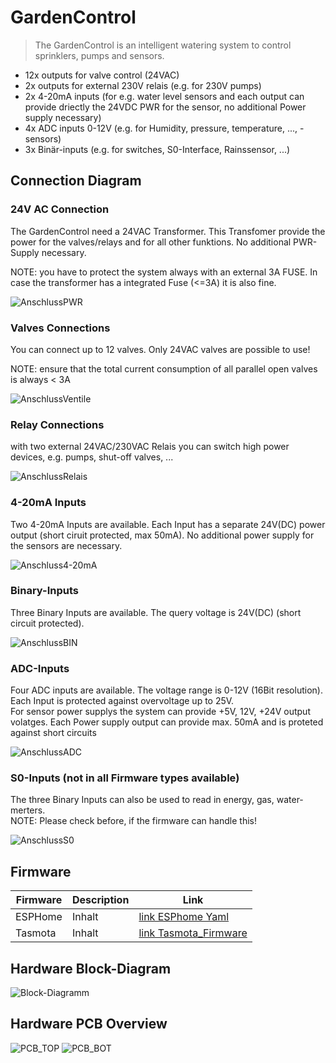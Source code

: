 # GardenControl

> The GardenControl is an intelligent watering system to control sprinklers, pumps and sensors. 

+ 12x outputs for valve control (24VAC)
+ 2x outputs for external 230V relais (e.g. for 230V pumps)
+ 2x 4-20mA inputs (for e.g. water level sensors and  each output can provide driectly the 24VDC PWR for the sensor, no additional Power supply necessary)
+ 4x ADC inputs 0-12V (e.g. for Humidity, pressure, temperature, ..., -sensors)
+ 3x Binär-inputs (e.g. for switches, S0-Interface, Rainssensor, ...)

## Connection Diagram

### 24V AC Connection

The GardenControl need a 24VAC Transformer. This Transfomer provide the power for the valves/relays and for all other funktions. No additional PWR-Supply necessary.

NOTE: you have to protect the system always with an external 3A FUSE. In case the transformer has a integrated Fuse (<=3A) it is also fine.  

![AnschlussPWR](doc/picture/AnschlussPWR.PNG)

### Valves Connections

You can connect up to 12 valves. Only 24VAC valves are possible to use! 

NOTE: ensure that the total current consumption of all parallel open valves is always < 3A

![AnschlussVentile](doc/picture/AnschlussVentile.PNG)

### Relay Connections

with two external 24VAC/230VAC Relais you can switch high power devices, e.g. pumps, shut-off valves, ...

![AnschlussRelais](doc/picture/AnschlussRelais.PNG)

### 4-20mA Inputs

Two 4-20mA Inputs are available. Each Input has a separate 24V(DC) power output (short ciruit protected, max 50mA). No additional power supply for the sensors are necessary.   

![Anschluss4-20mA](doc/picture/Anschluss4-20mA.PNG)

### Binary-Inputs

Three Binary Inputs are available. The query voltage is 24V(DC) (short circuit protected). 

![AnschlussBIN](doc/picture/AnschlussBIN.PNG)

### ADC-Inputs

Four ADC inputs are available. The voltage range is 0-12V (16Bit resolution). Each Input is protected against overvoltage up to 25V. <br>
For sensor power supplys the system can provide +5V, 12V, +24V output volatges. Each Power supply output can provide max. 50mA and is proteted against short circuits  

![AnschlussADC](doc/picture/AnschlussADC.PNG)

### S0-Inputs (not in all Firmware types available) 

The three Binary Inputs can also be used to read in energy, gas, water-merters. <br>
NOTE: Please check before, if the firmware can handle this! 

![AnschlussS0](doc/picture/AnschlussS0.PNG)

## Firmware 

Firmware | Description | Link
-------- | -------- | --------
ESPHome  | Inhalt   | [link ESPhome Yaml](ESPHome_Firmware/esp32-gardencontrol.yaml)
Tasmota   | Inhalt   | [link Tasmota_Firmware](https://gitlab.com/noschFRQ/esp32-gardencontrol)

## Hardware Block-Diagram
![Block-Diagramm](doc/picture/GardenControl_Block_Diagram.png)

## Hardware PCB Overview
![PCB_TOP](doc/picture/GardenControl_PCB_TOP.png)
![PCB_BOT](doc/picture/GardenControl_PCB_BOT.png)
